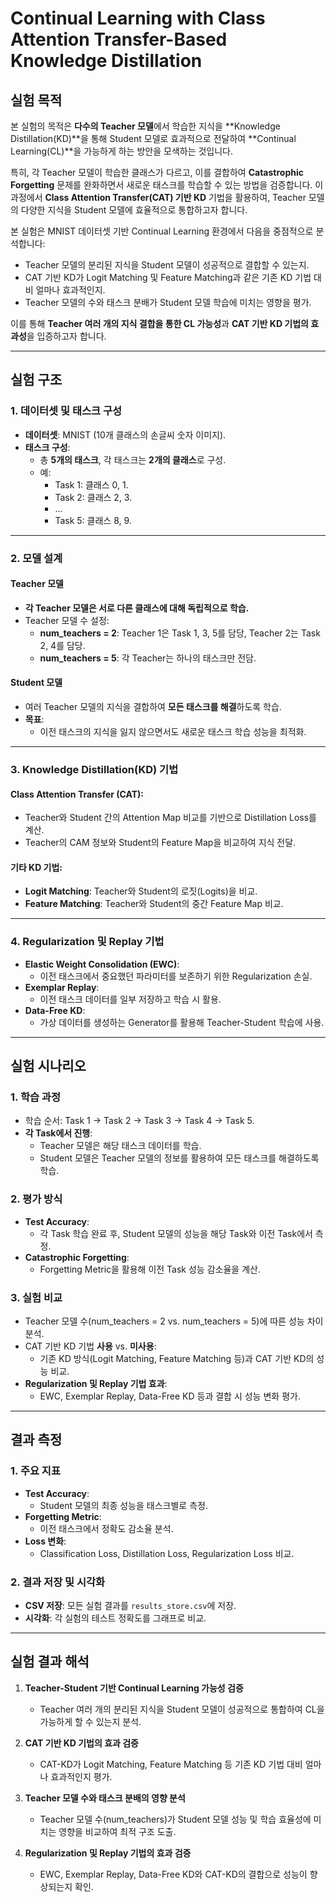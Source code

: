 # **Continual Learning with Class Attention Transfer-Based Knowledge Distillation**

## **실험 목적**

본 실험의 목적은 **다수의 Teacher 모델**에서 학습한 지식을 **Knowledge Distillation(KD)**을 통해 Student 모델로 효과적으로 전달하여 **Continual Learning(CL)**을 가능하게 하는 방안을 모색하는 것입니다.

특히, 각 Teacher 모델이 학습한 클래스가 다르고, 이를 결합하여 **Catastrophic Forgetting** 문제를 완화하면서 새로운 태스크를 학습할 수 있는 방법을 검증합니다. 이 과정에서 **Class Attention Transfer(CAT) 기반 KD** 기법을 활용하여, Teacher 모델의 다양한 지식을 Student 모델에 효율적으로 통합하고자 합니다.

본 실험은 MNIST 데이터셋 기반 Continual Learning 환경에서 다음을 중점적으로 분석합니다:

- Teacher 모델의 분리된 지식을 Student 모델이 성공적으로 결합할 수 있는지.
- CAT 기반 KD가 Logit Matching 및 Feature Matching과 같은 기존 KD 기법 대비 얼마나 효과적인지.
- Teacher 모델의 수와 태스크 분배가 Student 모델 학습에 미치는 영향을 평가.

이를 통해 **Teacher 여러 개의 지식 결합을 통한 CL 가능성**과 **CAT 기반 KD 기법의 효과성**을 입증하고자 합니다.

---

## **실험 구조**

### **1. 데이터셋 및 태스크 구성**

- **데이터셋**: MNIST (10개 클래스의 손글씨 숫자 이미지).
- **태스크 구성**:
  - 총 **5개의 태스크**, 각 태스크는 **2개의 클래스**로 구성.
  - 예:
    - Task 1: 클래스 0, 1.
    - Task 2: 클래스 2, 3.
    - ...
    - Task 5: 클래스 8, 9.

---

### **2. 모델 설계**

#### **Teacher 모델**
- **각 Teacher 모델은 서로 다른 클래스에 대해 독립적으로 학습.**
- Teacher 모델 수 설정:
  - **num_teachers = 2**: 
    Teacher 1은 Task 1, 3, 5를 담당, Teacher 2는 Task 2, 4를 담당.
  - **num_teachers = 5**:
    각 Teacher는 하나의 태스크만 전담.

#### **Student 모델**
- 여러 Teacher 모델의 지식을 결합하여 **모든 태스크를 해결**하도록 학습.
- **목표**:
  - 이전 태스크의 지식을 잃지 않으면서도 새로운 태스크 학습 성능을 최적화.

---

### **3. Knowledge Distillation(KD) 기법**

#### **Class Attention Transfer (CAT)**:
- Teacher와 Student 간의 Attention Map 비교를 기반으로 Distillation Loss를 계산.
- Teacher의 CAM 정보와 Student의 Feature Map을 비교하여 지식 전달.

#### **기타 KD 기법**:
- **Logit Matching**: Teacher와 Student의 로짓(Logits)을 비교.
- **Feature Matching**: Teacher와 Student의 중간 Feature Map 비교.

---

### **4. Regularization 및 Replay 기법**

- **Elastic Weight Consolidation (EWC)**:
  - 이전 태스크에서 중요했던 파라미터를 보존하기 위한 Regularization 손실.
- **Exemplar Replay**:
  - 이전 태스크 데이터를 일부 저장하고 학습 시 활용.
- **Data-Free KD**:
  - 가상 데이터를 생성하는 Generator를 활용해 Teacher-Student 학습에 사용.

---

## **실험 시나리오**

### **1. 학습 과정**
- 학습 순서: Task 1 → Task 2 → Task 3 → Task 4 → Task 5.
- **각 Task에서 진행**:
  - Teacher 모델은 해당 태스크 데이터를 학습.
  - Student 모델은 Teacher 모델의 정보를 활용하여 모든 태스크를 해결하도록 학습.

### **2. 평가 방식**
- **Test Accuracy**:
  - 각 Task 학습 완료 후, Student 모델의 성능을 해당 Task와 이전 Task에서 측정.
- **Catastrophic Forgetting**:
  - Forgetting Metric을 활용해 이전 Task 성능 감소율을 계산.

### **3. 실험 비교**
- Teacher 모델 수(num_teachers = 2 vs. num_teachers = 5)에 따른 성능 차이 분석.
- CAT 기반 KD 기법 **사용** vs. **미사용**:
  - 기존 KD 방식(Logit Matching, Feature Matching 등)과 CAT 기반 KD의 성능 비교.
- **Regularization 및 Replay 기법 효과**:
  - EWC, Exemplar Replay, Data-Free KD 등과 결합 시 성능 변화 평가.

---

## **결과 측정**

### **1. 주요 지표**
- **Test Accuracy**:
  - Student 모델의 최종 성능을 태스크별로 측정.
- **Forgetting Metric**:
  - 이전 태스크에서 정확도 감소율 분석.
- **Loss 변화**:
  - Classification Loss, Distillation Loss, Regularization Loss 비교.

### **2. 결과 저장 및 시각화**
- **CSV 저장**: 모든 실험 결과를 `results_store.csv`에 저장.
- **시각화**: 각 실험의 테스트 정확도를 그래프로 비교.

---

## **실험 결과 해석**

1. **Teacher-Student 기반 Continual Learning 가능성 검증**  
   - Teacher 여러 개의 분리된 지식을 Student 모델이 성공적으로 통합하여 CL을 가능하게 할 수 있는지 분석.

2. **CAT 기반 KD 기법의 효과 검증**  
   - CAT-KD가 Logit Matching, Feature Matching 등 기존 KD 기법 대비 얼마나 효과적인지 평가.

3. **Teacher 모델 수와 태스크 분배의 영향 분석**  
   - Teacher 모델 수(num_teachers)가 Student 모델 성능 및 학습 효율성에 미치는 영향을 비교하여 최적 구조 도출.

4. **Regularization 및 Replay 기법의 효과 검증**  
   - EWC, Exemplar Replay, Data-Free KD와 CAT-KD의 결합으로 성능이 향상되는지 확인.
